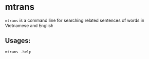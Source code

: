 # mtrans
`mtrans` is a command line for searching related sentences of words in Vietnamese and English

## Usages:

```
mtrans -help
```